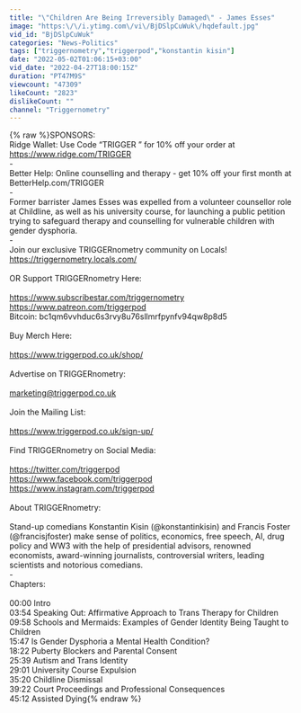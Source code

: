 ```yaml
---
title: "\"Children Are Being Irreversibly Damaged\" - James Esses"
image: "https:\/\/i.ytimg.com\/vi\/BjDSlpCuWuk\/hqdefault.jpg"
vid_id: "BjDSlpCuWuk"
categories: "News-Politics"
tags: ["triggernometry","triggerpod","konstantin kisin"]
date: "2022-05-02T01:06:15+03:00"
vid_date: "2022-04-27T18:00:15Z"
duration: "PT47M9S"
viewcount: "47309"
likeCount: "2823"
dislikeCount: ""
channel: "Triggernometry"
---
```

{% raw %}SPONSORS: <br />Ridge Wallet: Use Code “TRIGGER ” for 10% off your order at <a rel="nofollow" target="blank" href="https://www.ridge.com/TRIGGER">https://www.ridge.com/TRIGGER</a><br />-<br />Better Help: Online counselling and therapy - get 10% off your first month at BetterHelp.com/TRIGGER<br />-<br />Former barrister James Esses was expelled from a volunteer counsellor role at Childline, as well as his university course, for launching a public petition trying to safeguard therapy and counselling for vulnerable children with gender dysphoria.<br />-<br />Join our exclusive TRIGGERnometry community on Locals! <a rel="nofollow" target="blank" href="https://triggernometry.locals.com/">https://triggernometry.locals.com/</a><br /><br />OR Support TRIGGERnometry Here:<br /><br /><a rel="nofollow" target="blank" href="https://www.subscribestar.com/triggernometry">https://www.subscribestar.com/triggernometry</a><br /><a rel="nofollow" target="blank" href="https://www.patreon.com/triggerpod">https://www.patreon.com/triggerpod</a><br />Bitcoin: bc1qm6vvhduc6s3rvy8u76sllmrfpynfv94qw8p8d5<br /><br />Buy Merch Here: <br /><br /><a rel="nofollow" target="blank" href="https://www.triggerpod.co.uk/shop/​​​">https://www.triggerpod.co.uk/shop/​​​</a><br /><br />Advertise on TRIGGERnometry:<br /><br />marketing@triggerpod.co.uk<br /><br />Join the Mailing List:<br /><br /><a rel="nofollow" target="blank" href="https://www.triggerpod.co.uk/sign-up/​​​">https://www.triggerpod.co.uk/sign-up/​​​</a><br /><br />Find TRIGGERnometry on Social Media: <br /><br /><a rel="nofollow" target="blank" href="https://twitter.com/triggerpod​​​">https://twitter.com/triggerpod​​​</a><br /><a rel="nofollow" target="blank" href="https://www.facebook.com/triggerpod​​​">https://www.facebook.com/triggerpod​​​</a><br /><a rel="nofollow" target="blank" href="https://www.instagram.com/triggerpod​​​">https://www.instagram.com/triggerpod​​​</a><br /><br />About TRIGGERnometry: <br /><br />Stand-up comedians Konstantin Kisin (@konstantinkisin) and Francis Foster (@francisjfoster) make sense of politics, economics, free speech, AI, drug policy and WW3 with the help of presidential advisors, renowned economists, award-winning journalists, controversial writers, leading scientists and notorious comedians.<br />-<br />Chapters:<br /><br />00:00 Intro<br />03:54 Speaking Out: Affirmative Approach to Trans Therapy for Children<br />09:58 Schools and Mermaids: Examples of Gender Identity Being Taught to Children<br />15:47 Is Gender Dysphoria a Mental Health Condition?<br />18:22 Puberty Blockers and Parental Consent<br />25:39 Autism and Trans Identity<br />29:01 University Course Expulsion<br />35:20 Childline Dismissal<br />39:22 Court Proceedings and Professional Consequences<br />45:12 Assisted Dying{% endraw %}
